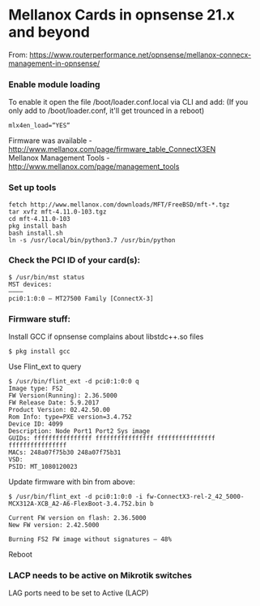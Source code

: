 # Mellanox Cards in opnsense 21.x and beyond

From: https://www.routerperformance.net/opnsense/mellanox-connecx-management-in-opnsense/

### Enable module loading

To enable it open the file /boot/loader.conf.local via CLI and add: (If you only add to /boot/loader.conf, it'll get trounced in a reboot)

```
mlx4en_load=“YES“
```

Firmware was available - http://www.mellanox.com/page/firmware_table_ConnectX3EN  
Mellanox Management Tools - http://www.mellanox.com/page/management_tools

### Set up tools
```
fetch http://www.mellanox.com/downloads/MFT/FreeBSD/mft-*.tgz
tar xvfz mft-4.11.0-103.tgz
cd mft-4.11.0-103
pkg install bash
bash install.sh
ln -s /usr/local/bin/python3.7 /usr/bin/python
```

### Check the PCI ID of your card(s):
```
$ /usr/bin/mst status
MST devices:
————
pci0:1:0:0 – MT27500 Family [ConnectX-3]
```


### Firmware stuff:
Install GCC if opnsense complains about libstdc++.so files

```
$ pkg install gcc
```

Use Flint_ext to query

```
$ /usr/bin/flint_ext -d pci0:1:0:0 q
Image type: FS2
FW Version(Running): 2.36.5000
FW Release Date: 5.9.2017
Product Version: 02.42.50.00
Rom Info: type=PXE version=3.4.752
Device ID: 4099
Description: Node Port1 Port2 Sys image
GUIDs: ffffffffffffffff ffffffffffffffff ffffffffffffffff ffffffffffffffff
MACs: 248a07f75b30 248a07f75b31
VSD:
PSID: MT_1080120023
```
 
Update firmware with bin from above:
```
$ /usr/bin/flint_ext -d pci0:1:0:0 -i fw-ConnectX3-rel-2_42_5000-MCX312A-XCB_A2-A6-FlexBoot-3.4.752.bin b

Current FW version on flash: 2.36.5000
New FW version: 2.42.5000

Burning FS2 FW image without signatures – 48%
```
 
Reboot


### LACP needs to be active on Mikrotik switches

LAG ports need to be set to Active (LACP)